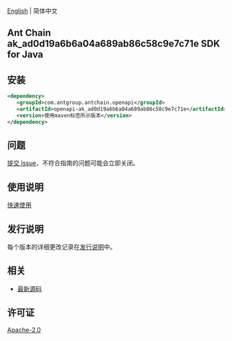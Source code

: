 [English](README.md) | 简体中文

## Ant Chain ak_ad0d19a6b6a04a689ab86c58c9e7c71e SDK for Java

## 安装

```xml
<dependency>
   <groupId>com.antgroup.antchain.openapi</groupId>
   <artifactId>openapi-ak_ad0d19a6b6a04a689ab86c58c9e7c71e</artifactId>
   <version>使用maven标签所示版本</version>
</dependency>
```

## 问题

[提交 Issue](https://github.com/alipay/antchain-openapi-prod-sdk/issues/new)，不符合指南的问题可能会立即关闭。

## 使用说明

[快速使用](https://github.com/alipay/antchain-openapi-prod-sdk)

## 发行说明

每个版本的详细更改记录在[发行说明](./ChangeLog.txt)中。

## 相关

- [最新源码](https://github.com/alipay/antchain-openapi-prod-sdk/)

## 许可证

[Apache-2.0](http://www.apache.org/licenses/LICENSE-2.0)
